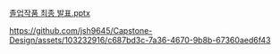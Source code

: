 
[졸업작품 최종 발표.pptx](https://github.com/jsh9645/Capstone-Design/files/13280364/default.pptx)




https://github.com/jsh9645/Capstone-Design/assets/103232916/c687bd3c-7a36-4670-9b8b-67360aed6f43

